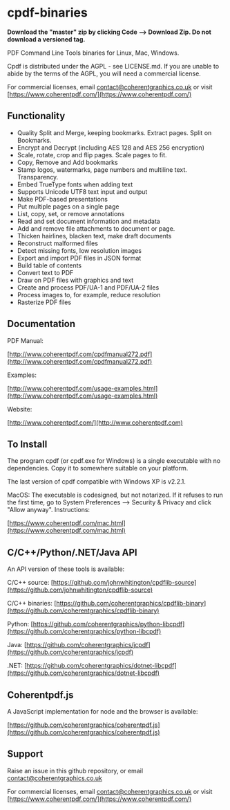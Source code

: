 cpdf-binaries
=============

**Download the "master" zip by clicking Code --> Download Zip. Do not download
a versioned tag.**

PDF Command Line Tools binaries for Linux, Mac, Windows.

Cpdf is distributed under the AGPL - see LICENSE.md. If you are unable to abide
by the terms of the AGPL, you will need a commercial license.

For commercial licenses, email
[contact@coherentgraphics.co.uk](mailto:contact@coherentgraphics.co.uk) or
visit [https://www.coherentpdf.com/](https://www.coherentpdf.com/)

Functionality
---

* Quality Split and Merge, keeping bookmarks. Extract pages. Split on Bookmarks.
* Encrypt and Decrypt (including AES 128 and AES 256 encryption)
* Scale, rotate, crop and flip pages. Scale pages to fit.
* Copy, Remove and Add bookmarks
* Stamp logos, watermarks, page numbers and multiline text. Transparency.
* Embed TrueType fonts when adding text
* Supports Unicode UTF8 text input and output
* Make PDF-based presentations
* Put multiple pages on a single page
* List, copy, set, or remove annotations
* Read and set document information and metadata
* Add and remove file attachments to document or page.
* Thicken hairlines, blacken text, make draft documents
* Reconstruct malformed files
* Detect missing fonts, low resolution images
* Export and import PDF files in JSON format
* Build table of contents
* Convert text to PDF
* Draw on PDF files with graphics and text
* Create and process PDF/UA-1 and PDF/UA-2 files
* Process images to, for example, reduce resolution
* Rasterize PDF files

Documentation
---

PDF Manual:

[http://www.coherentpdf.com/cpdfmanual272.pdf](http://www.coherentpdf.com/cpdfmanual272.pdf)

Examples:

[http://www.coherentpdf.com/usage-examples.html](http://www.coherentpdf.com/usage-examples.html)

Website:

[http://www.coherentpdf.com/](http://www.coherentpdf.com)


To Install
---

The program cpdf (or cpdf.exe for Windows) is a single executable with no
dependencies. Copy it to somewhere suitable on your platform.

The last version of cpdf compatible with Windows XP is v2.2.1.

MacOS: The executable is codesigned, but not notarized. If it refuses to run
the first time, go to System Preferences --> Security & Privacy and click
"Allow anyway". Instructions:

[https://www.coherentpdf.com/mac.html](https://www.coherentpdf.com/mac.html)


C/C++/Python/.NET/Java API
---

An API version of these tools is available:

C/C++ source: [https://github.com/johnwhitington/cpdflib-source](https://github.com/johnwhitington/cpdflib-source)

C/C++ binaries: [https://github.com/coherentgraphics/cpdflib-binary](https://github.com/coherentgraphics/cpdflib-binary)

Python: [https://github.com/coherentgraphics/python-libcpdf](https://github.com/coherentgraphics/python-libcpdf)

Java: [https://github.com/coherentgraphics/jcpdf](https://github.com/coherentgraphics/jcpdf)

.NET: [https://github.com/coherentgraphics/dotnet-libcpdf](https://github.com/coherentgraphics/dotnet-libcpdf)


Coherentpdf.js
---

A JavaScript implementation for node and the browser is available:

[https://github.com/coherentgraphics/coherentpdf.js](https://github.com/coherentgraphics/coherentpdf.js)


Support
---

Raise an issue in this github repository, or email
contact@coherentgraphics.co.uk

For commercial licenses, email
[contact@coherentgraphics.co.uk](mailto:contact@coherentgraphics.co.uk) or
visit [https://www.coherentpdf.com/](https://www.coherentpdf.com/)
